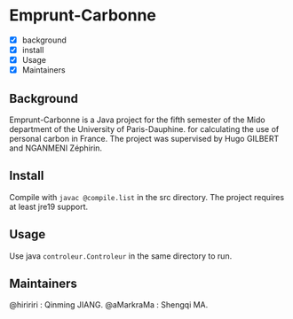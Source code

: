 # Emprunt-Carbonne

* [x] background
* [x] install
* [x] Usage
* [X] Maintainers

## Background
Emprunt-Carbonne is a Java project for the fifth semester of the Mido department of the University of Paris-Dauphine.
for calculating the use of personal carbon in France. The project was supervised by Hugo GILBERT and NGANMENI Zéphirin.
## Install
Compile with ```javac @compile.list``` in the src directory.
The project requires at least jre19 support.
## Usage
Use java ```controleur.Controleur``` in the same directory to run.
## Maintainers
@hiririri : Qinming JIANG.
@aMarkraMa : Shengqi MA.
